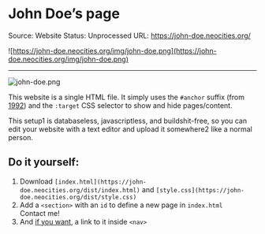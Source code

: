 # John Doe’s page

Source: Website
Status: Unprocessed
URL: https://john-doe.neocities.org/

![https://john-doe.neocities.org/img/john-doe.png](https://john-doe.neocities.org/img/john-doe.png)

---

![john-doe.png](John%20Doe%E2%80%99s%20page%20ff4c61fd8e3a40b49a99faa4bd263ce1/john-doe.png)

This website is a single HTML file. It simply uses the `#anchor` suffix (from [1992](http://info.cern.ch/hypertext/WWW/Addressing/Addressing.html)) and the `:target` CSS selector to show and hide pages/content.

This setup1 is databaseless, javascriptless, and buildshit-free, so you can edit your website with a text editor and upload it somewhere2 like a normal person.

## Do it yourself:

1. Download `[index.html](https://john-doe.neocities.org/dist/index.html)` and `[style.css](https://john-doe.neocities.org/dist/style.css)`
2. Add a `<section>` with an `id` to define a new page in `index.html` <section id="contact"> Contact me! </section>
3. And [if you want](https://john-doe.neocities.org/), a link to it inside `<nav>`